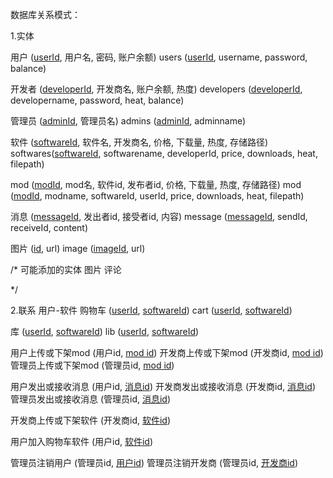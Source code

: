 数据库关系模式：

1.实体

用户 (<u>userId</u>, 用户名, 密码, 账户余额)
users (<u>userId</u>, username, password, balance)

开发者 (<u>developerId</u>, 开发商名, 账户余额, 热度)
developers (<u>developerId</u>, developername, password, heat, balance)

管理员 (<u>adminId</u>, 管理员名)
admins (<u>adminId</u>, adminname)


软件 (<u>softwareId</u>, 软件名, 开发商名, 价格, 下载量, 热度, 存储路径)
softwares(<u>softwareId</u>, softwarename, developerId, price, downloads, heat, filepath)

mod (<u>modId</u>, mod名, 软件id, 发布者id, 价格, 下载量, 热度, 存储路径)
mod (<u>modId</u>, modname, softwareId, userId, price, downloads, heat, filepath)

消息 (<u>messageId</u>, 发出者id, 接受者id, 内容)
message (<u>messageId</u>, sendId, receiveId, content)


图片 (<u>id</u>, url)
image (<u>imageId</u>, url)

/* 可能添加的实体
    图片
    评论

*/


2.联系
用户-软件
购物车 (<u>userId</u>, <u>softwareId</u>)
cart (<u>userId</u>, <u>softwareId</u>)

库 (<u>userId</u>, <u>softwareId</u>)
lib (<u>userId</u>, <u>softwareId</u>)

用户上传或下架mod (用户id, <u>mod id</u>)
开发商上传或下架mod (开发商id, <u>mod id</u>)
管理员上传或下架mod (管理员id, <u>mod id</u>)

用户发出或接收消息 (用户id, <u>消息id</u>)
开发商发出或接收消息 (开发商id, <u>消息id</u>)
管理员发出或接收消息 (管理员id, <u>消息id</u>)

开发商上传或下架软件 (开发商id, <u>软件id</u>)

用户加入购物车软件 (用户id, <u>软件id</u>)

管理员注销用户 (管理员id, <u>用户id</u>)
管理员注销开发商 (管理员id, <u>开发商id</u>)

